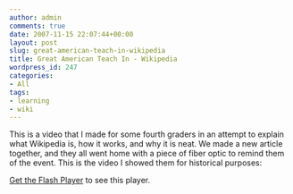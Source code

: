 ```yaml
---
author: admin
comments: true
date: 2007-11-15 22:07:44+00:00
layout: post
slug: great-american-teach-in-wikipedia
title: Great American Teach In - Wikipedia
wordpress_id: 247
categories:
- All
tags:
- learning
- wiki
---
```


This is a video that I made for some fourth graders in an attempt to explain what Wikipedia is, how it works, and why it is neat. We made a new article together, and they all went home with a piece of fiber optic to remind them of the event. This is the video I showed them for historical purposes:


[Get the Flash Player](http://www.macromedia.com/go/getflashplayer) to see this player.





